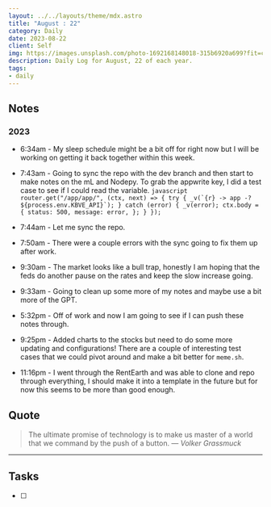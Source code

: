 ```yaml
---
layout: ../../layouts/theme/mdx.astro
title: "August : 22"
category: Daily
date: 2023-08-22
client: Self
img: https://images.unsplash.com/photo-1692168148018-315b6920a699?fit=crop&q=85&w=1400&h=700
description: Daily Log for August, 22 of each year.
tags:
- daily
---
```


## Notes
### 2023
- 6:34am - My sleep schedule might be a bit off for right now but I will be working on getting it back together within this week. 
- 7:43am - Going to sync the repo with the dev branch and then start to make notes on the mL and Nodepy. To grab the appwrite key, I did a test case to see if I could read the variable. ```javascript
  router.get("/app/app/", (ctx, next) => {
  try {
    _v(`{r} -> app -? ${process.env.KBVE_API}`);
  }
  catch (error) {
    _v(error);
    ctx.body = {
      status: 500,
      message: error,
    };
  }
}); ```

- 7:44am - Let me sync the repo.
- 7:50am - There were a couple errors with the sync going to fix them up after work.
- 9:30am - The market looks like a bull trap, honestly I am hoping that the feds do another pause on the rates and keep the slow increase going. 
- 9:33am - Going to clean up some more of my notes and maybe use a bit more of the GPT.
- 5:32pm - Off of work and now I am going to see if I can push these notes through.
- 9:25pm - Added charts to the stocks but need to do some more updating and configurations! There are a couple of interesting test cases that we could pivot around and make a bit better for `meme.sh`.
- 11:16pm - I went through the RentEarth and was able to clone and repo through everything, I should make it into a template in the future but for now this seems to be more than good enough. 
## Quote

> The ultimate promise of technology is to make us master of a world that we command by the push of a button.
> — <cite>Volker Grassmuck</cite>

---

## Tasks

- [ ]